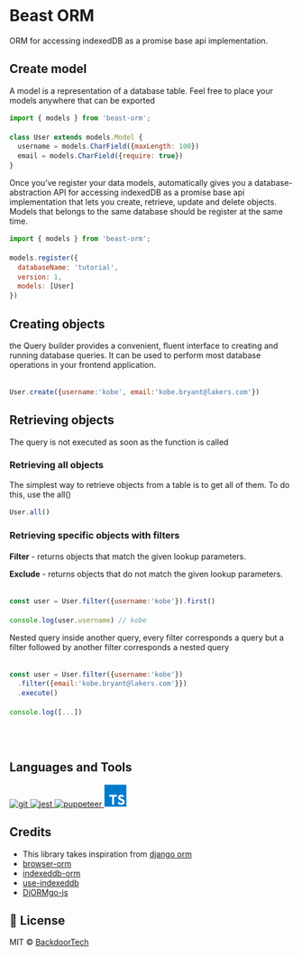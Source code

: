 # Beast ORM

ORM for accessing indexedDB as a promise base api implementation.

## Create model

A model is a representation of a database table. Feel free to place your models anywhere that can be exported

```javascript
import { models } from 'beast-orm';

class User extends models.Model {
  username = models.CharField({maxLength: 100})
  email = models.CharField({require: true})
}

```

Once you’ve register your data models, automatically gives you a database-abstraction API for accessing indexedDB as a promise base api implementation that lets you create, retrieve, update and delete objects. Models that belongs to the same database should be register at the same time.

```javascript
import { models } from 'beast-orm';

models.register({
  databaseName: 'tutorial',
  version: 1,
  models: [User]
})

```

## Creating objects


the Query builder provides a convenient, fluent interface to creating and running database queries. It can be used to perform most database operations in your frontend application.
```javascript

User.create({username:'kobe', email:'kobe.bryant@lakers.com'})

```


## Retrieving objects
The query is not executed as soon as the function is called 
### Retrieving all objects
The simplest way to retrieve objects from a table is to get all of them. To do this, use the all() 
```javascript
User.all()
```

### Retrieving specific objects with filters

#### 

**Filter**  - returns objects that match the given lookup parameters.

**Exclude** - returns objects that do not match the given lookup parameters.

```javascript

const user = User.filter({username:'kobe'}).first()

console.log(user.username) // kobe

```

Nested query inside another query, every filter corresponds a query but a filter followed by another filter corresponds a nested query
```javascript

const user = User.filter({username:'kobe'})
  .filter({email:'kobe.bryant@lakers.com'}})
  .execute()

console.log([...])

```


<br/>
<br/>

## Languages and Tools
<p align="left">   <a href="https://git-scm.com/" target="_blank"> <img src="https://www.vectorlogo.zone/logos/git-scm/git-scm-icon.svg" alt="git" width="40" height="40"/>  </a> <a href="https://jestjs.io" target="_blank"> <img src="https://www.vectorlogo.zone/logos/jestjsio/jestjsio-icon.svg" alt="jest" width="40" height="40"/> </a>    <a href="https://github.com/puppeteer/puppeteer" target="_blank"> <img src="https://www.vectorlogo.zone/logos/pptrdev/pptrdev-official.svg" alt="puppeteer" width="40" height="40"/>  </a>  <a href="https://www.typescriptlang.org/" target="_blank"> <img src="https://raw.githubusercontent.com/devicons/devicon/master/icons/typescript/typescript-original.svg" alt="typescript" width="40" height="40"/> </a>
</p>

## Credits

- This library takes inspiration from [django orm](https://docs.djangoproject.com/en/4.0/topics/db/queries/)
- [browser-orm](https://github.com/brianschardt/browser-orm)
- [indexeddb-orm](https://github.com/maxgaurav/indexeddb-orm)
- [use-indexeddb](https://github.com/hc-oss/use-indexeddb)
- [DjORMgo-js](https://github.com/Antman261/DjORMgo-js)

## 📜 License

MIT &copy; [BackdoorTech](https://github.com/https://github.com/BackdoorTech)